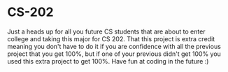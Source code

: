 # CS-202
Just a heads up for all you future CS students that are about to enter college and taking this major for CS 202.
That this project is extra credit meaning you don't have to do it if you are confidence with all the previous project that you get 100%, but if one of your previous didn't get 100% you used this extra project to get 100%.
Have fun at coding in the future :)
